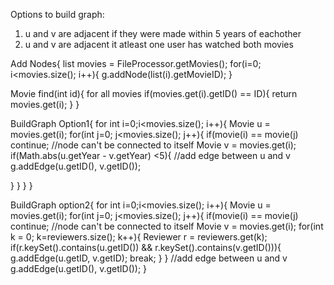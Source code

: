 Options to build graph:
1) u and v are adjacent if they were made within 5 years of eachother
2) u and v are adjacent it atleast one user has watched both movies

Add Nodes{
list movies = FileProcessor.getMovies();
for(i=0; i<movies.size(); i++){
g.addNode(list(i).getMovieID);
}

Movie find(int id){
    for all movies
        if(movies.get(i).getID() == ID){
        return movies.get(i);
        }
}

BuildGraph Option1{
for int i=0;i<movies.size(); i++){
    Movie u = movies.get(i);
    for(int j=0; j<movies.size(); j++){
        if(movie(i) == movie(j) continue; //node can't be connected to itself
        Movie v = movies.get(i);
        if(Math.abs(u.getYear - v.getYear) <5){
        //add edge between u and v
        g.addEdge(u.getID(), v.getID());

}
}
}
}

BuildGraph option2{
for int i=0;i<movies.size(); i++){
    Movie u = movies.get(i);
    for(int j=0; j<movies.size(); j++){
        if(movie(i) == movie(j) continue; //node can't be connected to itself
        Movie v = movies.get(i);
for(int k = 0; k=reviewers.size(); k++){
Reviewer r = reviewers.get(k);
if(r.keySet().contains(u.getID()) && r.keySet().contains(v.getID())){
g.addEdge(u.getID, v.getID);
break;
}
}
        //add edge between u and v
        g.addEdge(u.getID(), v.getID());
}